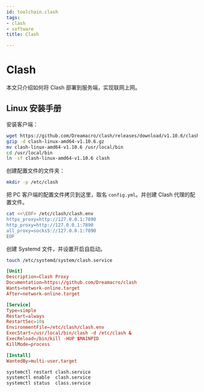 ```yaml
---
id: toolchain.clash
tags:
- clash
- software
title: Clash

---
```

# Clash
本文只介绍如何将 Clash 部署到服务端，实现联网上网。

## Linux 安装手册
安装客户端：

```bash
wget https://github.com/Dreamacro/clash/releases/download/v1.10.6/clash-linux-amd64-v1.10.6.gz
gzip -d clash-linux-amd64-v1.10.6.gz
mv clash-linux-amd64-v1.10.6 /usr/local/bin
cd /usr/local/bin
ln -sf clash-linux-amd64-v1.10.6 clash
```

创建配置文件的文件夹：

```bash
mkdir -p /etc/clash
```

把 PC 客户端的配置文件拷贝到这里，取名 `config.yml`。并创建 Clash 代理的配置文件。

```bash
cat <<\EOF> /etc/clash/clash.env
https_proxy=http://127.0.0.1:7890
http_proxy=http://127.0.0.1:7890
all_proxy=socks5://127.0.0.1:7890
EOF
```

创建 Systemd 文件，并设置开启自启动。

```bash
touch /etc/systemd/system/clash.service
```

```toml
[Unit]
Description=Clash Proxy
Documentation=https://github.com/Dreamacro/clash
Wants=network-online.target
After=network-online.target

[Service]
Type=simple
Restart=always
RestartSec=10s
EnvironmentFile=/etc/clash/clash.env
ExecStart=/usr/local/bin/clash -d /etc/clash &
ExecReload=/bin/kill -HUP $MAINPID
KillMode=process

[Install]
WantedBy=multi-user.target
```

```bash
systemctl restart clash.service
systemctl enable  clash.service
systemctl status  class.service
```



